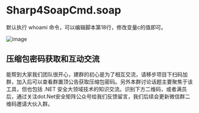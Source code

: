 # Sharp4SoapCmd.soap

默认执行 whoami 命令，可以编辑脚本第18行，修改变量c的值即可。 

![image](https://github.com/user-attachments/assets/09437081-f12e-4612-b592-88c4044f9880)

## 压缩包密码获取和互动交流
能帮到大家我们团队很开心，建群的初心是为了相互交流，请移步项目下扫码加群，加入后可以查看群置顶公告获取压缩包密码。另外本群讨论话题主要聚焦于该工具，但也包括 .NET 安全大领域技术的知识交流。识别下方二维码，或者满员后，通过关注dot.Net安全矩阵公众号给我们反馈留言，我们后续会更新微信群二维码邀请大伙入群。
